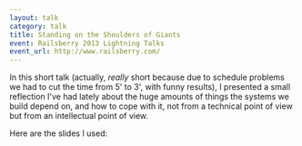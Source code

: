 ```yaml
---
layout: talk
category: talk
title: Standing on the Shoulders of Giants
event: Railsberry 2013 Lightning Talks
event_url: http://www.railsberry.com/
---
```


In this short talk (actually, *really* short because due to schedule problems we had to cut the time from 5' to 3', with funny results), I presented a small reflection I've had lately about the huge amounts of things the systems we build depend on, and how to cope with it, not from a technical point of view but from an intellectual point of view.

Here are the slides I used:

<script async class="speakerdeck-embed" data-id="df8b4d308e6301304b1622000a9f019a" data-ratio="1.33333333333333" src="//speakerdeck.com/assets/embed.js"></script>
